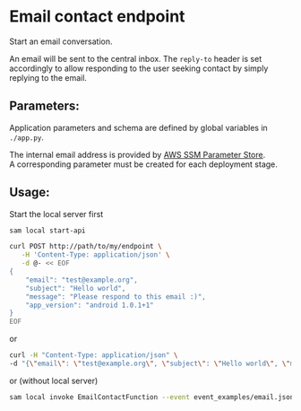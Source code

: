 # Email contact endpoint
Start an email conversation.

An email will be sent to the central inbox. The `reply-to` header is set accordingly to allow responding to the user seeking contact by simply replying to the email.

## Parameters:
Application parameters and schema are defined by global variables in `./app.py`.

The internal email address is provided by [AWS SSM Parameter Store](https://docs.aws.amazon.com/systems-manager/latest/userguide/systems-manager-parameter-store.html).  
A corresponding parameter must be created for each deployment stage.

## Usage:
Start the local server first
```bash
sam local start-api
```

```bash
curl POST http://path/to/my/endpoint \
   -H 'Content-Type: application/json' \
   -d @- << EOF
{
    "email": "test@example.org",
    "subject": "Hello world",
    "message": "Please respond to this email :)",
    "app_version": "android 1.0.1+1"
}
EOF
```
or
```bash
curl -H "Content-Type: application/json" \
-d "{\"email\": \"test@example.org\", \"subject\": \"Hello world\", \"message\": \"Please respond to this email :)\",\"app_version\": \"android 1.0.1+1\"}" \http://127.0.0.1:3000/contact
```
or (without local server)
```bash
sam local invoke EmailContactFunction --event event_examples/email.json
```